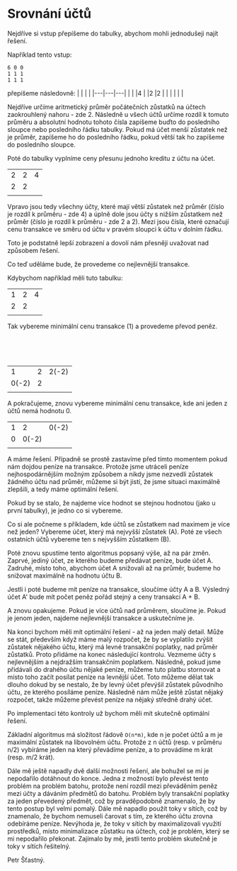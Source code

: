 # Srovnání účtů

Nejdříve si vstup přepíšeme do tabulky, abychom mohli jednodušeji najít řešení.

Například tento vstup:
```
6 0 0
1 1 1
1 1 1
```
přepíšeme následovně:
|   |   |   |
|---|---|---|
|   |   |4  |
|2  |2  |   |
|   |   |   |

Nejdříve určíme aritmetický průměr počátečních zůstatků na účtech zaokrouhlený nahoru - zde 2. Následně u všech účtů určíme rozdíl k tomuto průměru a absolutní hodnotu tohoto čísla zapíšeme buďto do posledního sloupce nebo posledního řádku tabulky. Pokud má účet menší zůstatek než je průměr, zapíšeme ho do posledního řádku, pokud větší tak ho zapíšeme do posledního sloupce. 

Poté do tabulky vyplníme ceny přesunu jednoho kreditu z účtu na účet.

|   |   |   |
|---|---|---|
|2  |2  |4  |
|2  |2  |   |
|   |   |   |

Vpravo jsou tedy všechny účty, které mají větší zůstatek než průměr (číslo je rozdíl k průměru - zde 4) a úplně dole jsou účty s nižším zůstatkem než průměr (číslo je rozdíl k průměru - zde 2 a 2). Mezi jsou čísla, které označují cenu transakce ve směru od účtu v pravém sloupci k účtu v dolním řádku.

Toto je podstatně lepší zobrazení a dovolí nám přesněji uvažovat nad způsobem řešení.

Co teď uděláme bude, že provedeme co nejlevnější transakce.

Kdybychom například měli tuto tabulku:

|   |   |   |
|---|---|---|
|1  |2  |4  |
|2  |2  |   |
|   |   |   |

Tak vybereme minimální cenu transakce (1) a provedeme převod peněz.

<br />
<br />
<br />

|   |   |   |
|---|---|---|
|1  |2  |2(-2)|
|0(-2)|2  |   |
|   |   |   |

A pokračujeme, znovu vybereme minimální cenu transakce, kde ani jeden z účtů nemá hodnotu 0.

|   |   |   |
|---|---|---|
|1  |2  |0(-2)|
|0  |0(-2)|   |
|   |   |   |

A máme řešení. Případně se prostě zastavíme před tímto momentem pokud nám dojdou peníze na transakce. Protože jsme utráceli peníze nejhospodárnějším možným způsobem a nikdy jsme nezvedli zůstatek žádného účtu nad průměr, můžeme si být jistí, že jsme situaci maximálně zlepšili, a tedy máme optimální řešení.

Pokud by se stalo, že najdeme více hodnot se stejnou hodnotou (jako u první tabulky), je jedno co si vybereme.

Co si ale počneme s příkladem, kde účtů se zůstatkem nad maximem je více než jeden? Vybereme účet, který má nejvyšší zůstatek (A). Poté ze všech ostatních účtů  vybereme ten s nejvyšším zůstatkem (B).

Poté znovu spustíme tento algoritmus popsaný výše, až na pár změn. Zaprvé, jediný účet, ze kterého budeme předávat peníze, bude účet A. Zadruhé, místo toho, abychom účet A snižovali až na průměr, budeme ho snižovat maximálně na hodnotu účtu B.

Jestli i poté budeme mít peníze na transakce, sloučíme účty A a B. Výsledný účet A' bude mít počet peněz pořád stejný a ceny transakcí A + B.

A znovu opakujeme. Pokud je více účtů nad průměrem, sloučíme je. Pokud je jenom jeden, najdeme nejlevnější transakce a uskutečníme je.

Na konci bychom měli mít optimální řešení - až na jeden malý detail. Může se stát, především když máme malý rozpočet, že by se vyplatilo zvýšit zůstatek nějakého účtu, který má levné transakční poplatky, nad průměr zůstatků. Proto přidáme na konec následující kontrolu. Vezmeme účty s nejlevnějším a nejdražším transakčním poplatkem. Následně, pokud jsme přidávali do drahého účtu nějaké peníze, můžeme tuto platbu stornovat a místo toho začít posílat peníze na levnější účet. Toto můžeme dělat tak dlouho dokud by se nestalo, že by levný účet převýšil zůstatek původního účtu, ze kterého posíláme peníze. Následně nám může ještě zůstat nějaký rozpočet, takže můžeme převést peníze na nějaký středně drahý účet. 

Po implementaci této kontroly už bychom měli mít skutečně optimální řešení.

Základní algoritmus má složitost řádově `O(n*m)`, kde n je počet účtů a m je maximální zůstatek na libovolném účtu. Protože z n účtů (resp. v průměru n/2) vybíráme jeden na který převádíme peníze, a to provádíme m krát (resp. m/2 krát).


Dále mě ještě napadly dvě další možnosti řešení, ale bohužel se mi je nepodařilo dotáhnout do konce. Jedna z možností bylo převést tento problém na problém batohu, protože není rozdíl mezi převáděním peněz mezi účty a dáváním předmětů do batohu. Problém byly transakční poplatky za jeden převedený předmět, což by pravděpodobně znamenalo, že by tento postup byl velmi pomalý. Dále mě napadlo použít toky v sítích, což by znamenalo, že bychom nemuseli čarovat s tím, ze kterého účtu zrovna odebíráme peníze. Nevýhoda je, že toky v sítích by maximalizovali využití prostředků, místo minimalizace zůstatku na účtech, což je problém, který se mi nepodařilo překonat. Zajímalo by mě, jestli tento problém skutečně je toky v sítích řešitelný.

Petr Šťastný.